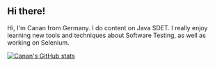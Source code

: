 ## Hi there!

Hi, I'm Canan from Germany. I do content on Java SDET. I really enjoy learning new tools and techniques about Software Testing, as well as working on Selenium. 

[![Canan's GitHub stats](https://github-readme-stats.vercel.app/api?username=canantu)](https://github.com/anuraghazra/github-readme-stats)
